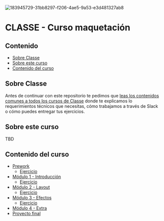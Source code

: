 ![183945729-31bb8297-f206-4ae5-9a53-e3d481327ab8](https://user-images.githubusercontent.com/3619686/187195624-e864d3db-f1fd-4f25-91a4-f21fc62a74e2.png)

# CLASSE - Curso maquetación

## Contenido

- [Sobre Classe](#sobre-classe)
- [Sobre este curso](#sobre-este-curso)
- [Contenido del curso](#contenido-del-curso)

## Sobre Classe

Antes de continuar con este repositorio te pedimos que [leas los contenidos comunes a todos los cursos de Classe](https://github.com/Classe-Redradix/curso-contenidos-comunes) donde te explicamos lo requerimientos técnicos que necesitas, cómo trabajamos a través de Slack o cómo puedes entregar tus ejercicios.

## Sobre este curso

TBD

## Contenido del curso

- [Prework](/prework/README.md)
  - [Ejercicio](prework/ejercicio/README.md)
- [Módulo 1 - Introducción](/modulo-1-introduccion/README.md)
  - [Ejercicio](/modulo-1-introduccion/ejercicio/README.md)
- [Módulo 2 - Layout](/modulo-2-layout/README.md)
  - [Ejercicio](/modulo-2-layout/ejercicio/README.md)
- [Módulo 3 - Efectos](/modulo-3-efectos/README.md)
  - [Ejercicio](/modulo-3-efectos/ejercicio/README.md)
- [Módulo 4 - Extra](/modulo-4-extra/README.md)
- [Proyecto final](/proyecto-final/README.md)
